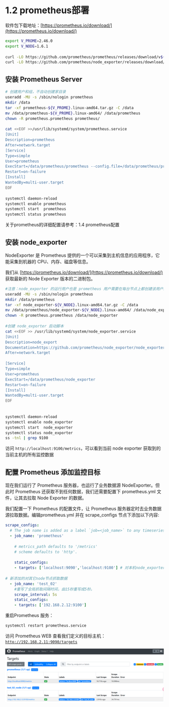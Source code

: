 # 1.2 prometheus部署

软件包下载地址：[https://prometheus.io/download/](https://prometheus.io/download/)

```bash
export V_PROME=2.46.0
export V_NODE=1.6.1

curl -LO https://github.com/prometheus/prometheus/releases/download/v${V_PROME}/prometheus-${V_PROME}.linux-amd64.tar.gz
curl -LO https://github.com/prometheus/node_exporter/releases/download/v${V_NODE}/node_exporter-${V_NODE}.linux-amd64.tar.gz
```

## 安装 Prometheus Server

```bash
# 创建用户和组，不自动创建家目录
useradd -MU -s /sbin/nologin prometheus
mkdir /data
tar -xf prometheus-${V_PROME}.linux-amd64.tar.gz -C /data
mv /data/prometheus-${V_PROME}.linux-amd64/ /data/prometheus
chown -R prometheus.prometheus prometheus/

cat <<EOF >>/usr/lib/systemd/system/prometheus.service
[Unit]
Description=prometheus
After=network.target
[Service]
Type=simple
User=prometheus
ExecStart=/data/prometheus/prometheus --config.file=/data/prometheus/prometheus.yml --storage.tsdb.path=/data/prometheus/data --storage.tsdb.retention=15d --log.level=info
Restart=on-failure
[Install]
WantedBy=multi-user.target
EOF

systemctl daemon-reload
systemctl enable prometheus 
systemctl start  prometheus 
systemctl status prometheus 
```

关于prometheus的详细配置请参考：1.4 prometheus配置

## 安装 node_exporter

NodeExporter 是 Prometheus 提供的一个可以采集到主机信息的应用程序，它能采集到机器的 CPU、内存、磁盘等信息。

我们从 [https://prometheus.io/download/](https://prometheus.io/download/) 获取最新的 Node Exporter 版本的二进制包。

```bash
#注意：node_exporter 的运行用户也是 prometheus 用户需要在每台节点上都创建该用户。
useradd -MU -s /sbin/nologin prometheus
mkdir /data/prometheus
tar -xf node_exporter-${V_NODE}.linux-amd64.tar.gz -C /data
mv /data/prometheus/node_exporter-${V_NODE}.linux-amd64/ /data/node_exporter
chown -R prometheus.prometheus /data/node_exporter

#创建 node_exporter 启动脚本
cat <<EOF >> /usr/lib/systemd/system/node_exporter.service 
[Unit]
Description=node_export
Documentation=https://github.com/prometheus/node_exporter/node_exporter
After=network.target
 
[Service]
Type=simple
User=prometheus
ExecStart=/data/prometheus/node_exporter
Restart=on-failure
[Install]
WantedBy=multi-user.target
EOF


systemctl daemon-reload
systemctl enable node_exporter
systemctl start  node_exporter
systemctl status node_exporter
ss -tnl | grep 9100
```

访问 `http://localhost:9100/metrics`​，可以看到当前 node exporter 获取到的当前主机的所有监控数据

## 配置 Prometheus 添加监控目标

现在我们运行了 Prometheus 服务器，也运行了业务数据源 NodeExporter。但此时 Prometheus 还获取不到任何数据，我们还需要配置下 prometheus.yml 文件，让其去拉取 Node Exporter 的数据。

我们配置一下 Prometheus 的配置文件，让 Prometheus 服务器定时去业务数据源拉取数据。编辑prometheus.yml 并在 scrape_configs 节点下添加以下内容:

```yml
scrape_configs:
  # The job name is added as a label `job=<job_name>` to any timeseries scraped from this config.
  - job_name: 'prometheus'
 
    # metrics_path defaults to '/metrics'
    # scheme defaults to 'http'.
 
    static_configs:
    - targets: ['localhost:9090','localhost:9100'] # 对本机node_exporter 监控
 
# 新添加的对其它node节点抓取数据
  - job_name: 'test_02'
    #重写了全局抓取间隔时间，由15秒重写成5秒。
    scrape_interval: 5s
    static_configs:
    - targets: ['192.168.2.12:9100']
```

重启Prometheus 服务：

```bash
systemctl restart prometheus.service
```

访问 Prometheus WEB 查看我们定义的目标主机：[`http://192.168.2.11:9090/targets`](http://192.168.2.11:9090/targets)​[](http://192.168.2.11:9090/targets)

​​![image](assets/image-20230731101255-7iawge9.png)​​

‍
